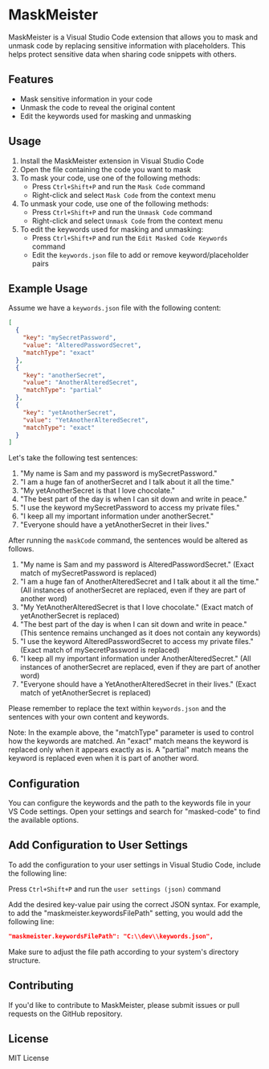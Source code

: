 # MaskMeister

<!-- [![Version](https://vsmarketplacebadge.apphb.com/version/henrikroschmann.maskmeister.svg)](https://marketplace.visualstudio.com/items?itemName=henrikroschmann.maskmeister)
[![Installs](https://vsmarketplacebadge.apphb.com/installs/henrikroschmann.maskmeister.svg)](https://marketplace.visualstudio.com/items?itemName=henrikroschmann.maskmeister)
[![Ratings](https://vsmarketplacebadge.apphb.com/rating/henrikroschmann.maskmeister.svg)](https://marketplace.visualstudio.com/items?itemName=henrikroschmann.maskmeister) -->

MaskMeister is a Visual Studio Code extension that allows you to mask and unmask code by replacing sensitive information with placeholders. This helps protect sensitive data when sharing code snippets with others.

## Features

- Mask sensitive information in your code
- Unmask the code to reveal the original content
- Edit the keywords used for masking and unmasking

## Usage

1. Install the MaskMeister extension in Visual Studio Code
2. Open the file containing the code you want to mask
3. To mask your code, use one of the following methods:
   - Press `Ctrl+Shift+P` and run the `Mask Code` command
   - Right-click and select `Mask Code` from the context menu
4. To unmask your code, use one of the following methods:
   - Press `Ctrl+Shift+P` and run the `Unmask Code` command
   - Right-click and select `Unmask Code` from the context menu
5. To edit the keywords used for masking and unmasking:
   - Press `Ctrl+Shift+P` and run the `Edit Masked Code Keywords` command
   - Edit the `keywords.json` file to add or remove keyword/placeholder pairs

## Example Usage

Assume we have a `keywords.json` file with the following content:

```json
[
  {
    "key": "mySecretPassword",
    "value": "AlteredPasswordSecret",
    "matchType": "exact"
  },
  {
    "key": "anotherSecret",
    "value": "AnotherAlteredSecret",
    "matchType": "partial"
  },
  {
    "key": "yetAnotherSecret",
    "value": "YetAnotherAlteredSecret",
    "matchType": "exact"
  }
]
```

Let's take the following test sentences:

1. "My name is Sam and my password is mySecretPassword."
2. "I am a huge fan of anotherSecret and I talk about it all the time."
3. "My yetAnotherSecret is that I love chocolate."
4. "The best part of the day is when I can sit down and write in peace."
5. "I use the keyword mySecretPassword to access my private files."
6. "I keep all my important information under anotherSecret."
7. "Everyone should have a yetAnotherSecret in their lives."

After running the `maskCode` command, the sentences would be altered as follows.

1. "My name is Sam and my password is AlteredPasswordSecret." (Exact match of mySecretPassword is replaced)
2. "I am a huge fan of AnotherAlteredSecret and I talk about it all the time." (All instances of anotherSecret are replaced, even if they are part of another word)
3. "My YetAnotherAlteredSecret is that I love chocolate." (Exact match of yetAnotherSecret is replaced)
4. "The best part of the day is when I can sit down and write in peace." (This sentence remains unchanged as it does not contain any keywords)
5. "I use the keyword AlteredPasswordSecret to access my private files." (Exact match of mySecretPassword is replaced)
6. "I keep all my important information under AnotherAlteredSecret." (All instances of anotherSecret are replaced, even if they are part of another word)
7. "Everyone should have a YetAnotherAlteredSecret in their lives." (Exact match of yetAnotherSecret is replaced)

Please remember to replace the text within `keywords.json` and the sentences with your own content and keywords.

Note: In the example above, the "matchType" parameter is used to control how the keywords are matched. An "exact" match means the keyword is replaced only when it appears exactly as is. A "partial" match means the keyword is replaced even when it is part of another word.

## Configuration

You can configure the keywords and the path to the keywords file in your VS Code settings. Open your settings and search for "masked-code" to find the available options.

## Add Configuration to User Settings

To add the configuration to your user settings in Visual Studio Code, include the following line:

Press `Ctrl+Shift+P` and run the `user settings (json)` command

Add the desired key-value pair using the correct JSON syntax. For example, to add the "maskmeister.keywordsFilePath" setting, you would add the following line:

```json
"maskmeister.keywordsFilePath": "C:\\dev\\keywords.json",
```

Make sure to adjust the file path according to your system's directory structure.

## Contributing

If you'd like to contribute to MaskMeister, please submit issues or pull requests on the GitHub repository.

## License

MIT License

